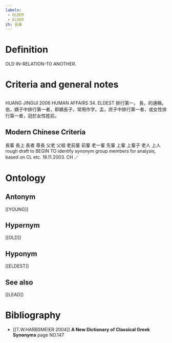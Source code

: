 ```yaml
---
labels: 
 - OLDER
 - ELDER
zh: 長輩
---
```


# Definition
OLD IN-RELATION-TO ANOTHER.
# Criteria and general notes
## 
HUANG JINGUI 2006
HUMAN AFFAIRS 34. ELDEST 排行第一。
長，的通稱。伯，嫡子中排行第一者，即嫡長子，常用作字。孟，庶子中排行第一者，或女性排行第一者，冠於女性姓前。
## Modern Chinese Criteria
長輩
長上
長者
尊長
父老
父祖
老前輩
前輩
老一輩
先輩
上輩
上輩子
老人
上人
rough draft to BEGIN TO identify synonym group members for analysis, based on CL etc. 18.11.2003. CH ／
# Ontology

## Antonym
[[YOUNG]]
## Hypernym
[[OLD]]
## Hyponym
[[ELDEST]]
## See also
[[LEAD]]
# Bibliography
- [[T.W.HARBSMEIER 2004]]
**A New Dictionary of Classical Greek Synonyms** page NO.147

